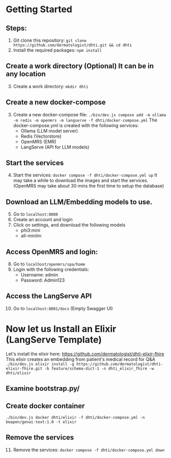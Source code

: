
# Getting Started

## Steps:

1. Git clone this repository: `git clone https://github.com/dermatologist/dhti.git && cd dhti`
2. Install the required packages: `npm install`

## Create a work directory (Optional) It can be in any location
3. Create a work directory: `mkdir dhti`

## Create a new docker-compose
3. Create a new docker-compose file: `./bin/dev.js compose add -m ollama -m redis -m openmrs -m langserve -f dhti/docker-compose.yml`
The docker-compose.yml is created with the following services:
    - Ollama (LLM model server)
    - Redis (Vectorstore)
    - OpenMRS (EMR)
    - LangServe (API for LLM models)

## Start the services
4. Start the services: `docker compose -f dhti/docker-compose.yml up`
It may take a while to download the images and start the services. (OpenMRS may take about 30 mins the first time to setup the database)

## Download an LLM/Embedding models to use.
5. Go to `localhost:8080`
6. Create an account and login
7. Click on settings, and download the following models
    - phi3:mini
    - all-minilm

## Access OpenMRS and login:
8. Go to `localhost/openmrs/spa/home`
9. Login with the following credentials:
    - Username: admin
    - Password: Admin123

## Access the LangServe API
10. Go to `localhost:8001/docs` (Empty Swagger UI)

# Now let us Install an Elixir (LangServe Template)

Let's install the elixir here: https://github.com/dermatologist/dhti-elixir-fhire
This elixir creates an embedding from patient's medical record for Q&A
`./bin/dev.js elixir install -g https://github.com/dermatologist/dhti-elixir-fhire.git -b feature/schema-dict-1 -n dhti_elixir_fhire -w dhti/elixir`

## Examine bootstrap.py/

## Create docker container
`./bin/dev.js docker dhti/elixir -f dhti/docker-compose.yml -n beapen/genai-text:1.0 -t elixir`

## Remove the services
11. Remove the services: `docker compose -f dhti/docker-compose.yml down`